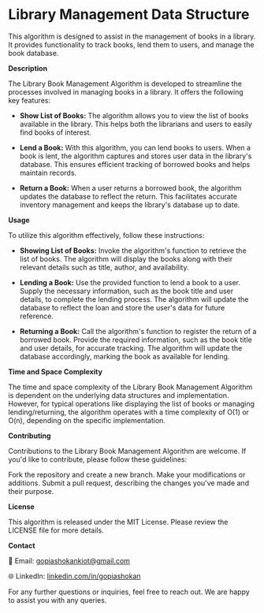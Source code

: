 # Library Management Data Structure

This algorithm is designed to assist in the management of books in a library. It provides functionality to track books, lend them to users, and manage the book database.


**Description**

The Library Book Management Algorithm is developed to streamline the processes involved in managing books in a library. It offers the following key features:

- **Show List of Books:** The algorithm allows you to view the list of books available in the library. This helps both the librarians and users to easily find books of interest.

- **Lend a Book:** With this algorithm, you can lend books to users. When a book is lent, the algorithm captures and stores user data in the library's database. This ensures efficient tracking of borrowed books and helps maintain records.

- **Return a Book:** When a user returns a borrowed book, the algorithm updates the database to reflect the return. This facilitates accurate inventory management and keeps the library's database up to date.


**Usage**

To utilize this algorithm effectively, follow these instructions:

- **Showing List of Books:**
Invoke the algorithm's function to retrieve the list of books.
The algorithm will display the books along with their relevant details such as title, author, and availability.

- **Lending a Book:**
Use the provided function to lend a book to a user.
Supply the necessary information, such as the book title and user details, to complete the lending process.
The algorithm will update the database to reflect the loan and store the user's data for future reference.

- **Returning a Book:**
Call the algorithm's function to register the return of a borrowed book.
Provide the required information, such as the book title and user details, for accurate tracking.
The algorithm will update the database accordingly, marking the book as available for lending.


**Time and Space Complexity**

The time and space complexity of the Library Book Management Algorithm is dependent on the underlying data structures and implementation. However, for typical operations like displaying the list of books or managing lending/returning, the algorithm operates with a time complexity of O(1) or O(n), depending on the specific implementation.


**Contributing**

Contributions to the Library Book Management Algorithm are welcome. If you'd like to contribute, please follow these guidelines:

Fork the repository and create a new branch.
Make your modifications or additions.
Submit a pull request, describing the changes you've made and their purpose.


**License**

This algorithm is released under the MIT License. Please review the LICENSE file for more details.


**Contact**

📧 Email: gopiashokankiot@gmail.com 

🌐 LinkedIn: [linkedin.com/in/gopiashokan](https://www.linkedin.com/in/gopiashokan)

For any further questions or inquiries, feel free to reach out. We are happy to assist you with any queries.
